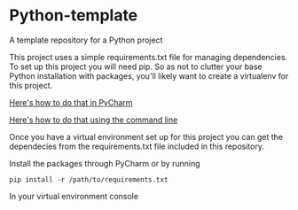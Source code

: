 # Python-template
A template repository for a Python project

This project uses a simple requirements.txt file for managing dependencies. To set up this project you will need pip. 
So as not to clutter your base Python installation with packages, you'll likely want to create a virtualenv for this 
project. 

[Here's how to do that in PyCharm](https://www.jetbrains.com/help/pycharm/creating-virtual-environment.html)

[Here's how to do that using the command line](https://virtualenv.pypa.io/en/latest/userguide/)

Once you have a virtual environment set up for this project you can get the dependecies from the requirements.txt file 
included in this repository.

Install the packages through PyCharm or by running

`pip install -r /path/to/requirements.txt`

In your virtual environment console


